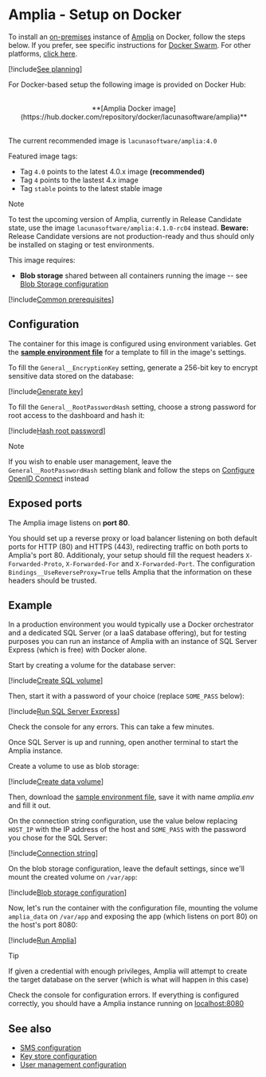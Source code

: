 ﻿# Amplia - Setup on Docker

To install an [on-premises](../index.md) instance of [Amplia](../../index.md) on Docker, follow the steps below. If you prefer, see specific
instructions for [Docker Swarm](swarm/index.md). For other platforms, [click here](../index.md).

[!include[See planning](../includes/see-planning.md)]

For Docker-based setup the following image is provided on Docker Hub:

<br />
<center>
**[Amplia Docker image](https://hub.docker.com/repository/docker/lacunasoftware/amplia)**
</center>
<br />

The current recommended image is `lacunasoftware/amplia:4.0`

Featured image tags:

* Tag `4.0` points to the latest 4.0.x image **(recommended)**
* Tag `4` points to the lastest 4.x image
* Tag `stable` points to the latest stable image

<a name="vnext" />

> [!NOTE]
> To test the upcoming version of Amplia, currently in Release Candidate state, use the image `lacunasoftware/amplia:4.1.0-rc04` instead.
> **Beware:** Release Candidate versions are not production-ready and thus should only be installed on staging or test environments.

This image requires: 

* **Blob storage** shared between all containers running the image -- see [Blob Storage configuration](../configure-blob-storage.md)

[!include[Common prerequisites](../includes/common-requisites.md)]

## Configuration

The container for this image is configured using environment variables. Get the [**sample environment file**](https://cdn.lacunasoftware.com/amplia/docker/amplia.env) for a
template to fill in the image's settings.

To fill the `General__EncryptionKey` setting, generate a 256-bit key to encrypt sensitive data stored on the database:

[!include[Generate key](../../../../../includes/amplia/docker/gen-encryption-key-stdout.md)]

To fill the `General__RootPasswordHash` setting, choose a strong password for root access to the dashboard and hash it:

[!include[Hash root password](../../../../../includes/amplia/docker/hash-root-pass-stdout.md)]

> [!NOTE]
> If you wish to enable user management, leave the `General__RootPasswordHash` setting blank and follow the steps on [Configure OpenID Connect](../configure-oidc.md) instead

## Exposed ports

The Amplia image listens on **port 80**.

You should set up a reverse proxy or load balancer listening on both default ports for HTTP (80) and HTTPS (443), redirecting
traffic on both ports to Amplia's port 80. Additionaly, your setup should fill the request headers `X-Forwarded-Proto`, `X-Forwarded-For`
and `X-Forwarded-Port`. The configuration `Bindings__UseReverseProxy=True` tells Amplia that the information on these headers should be
trusted.

## Example

In a production environment you would typically use a Docker orchestrator and a dedicated SQL Server (or a IaaS database offering), but for testing purposes you
can run an instance of Amplia with an instance of SQL Server Express (which is free) with Docker alone.

Start by creating a volume for the database server:

[!include[Create SQL volume](../../../../../includes/amplia/docker/create-sql-volume.md)]

Then, start it with a password of your choice (replace `SOME_PASS` below):

[!include[Run SQL Server Express](../../../../../includes/amplia/docker/run-sql.md)]

Check the console for any errors. This can take a few minutes.

Once SQL Server is up and running, open another terminal to start the Amplia instance.

Create a volume to use as blob storage:

[!include[Create data volume](../../../../../includes/amplia/docker/create-data-volume.md)]

Then, download the [sample environment file](https://cdn.lacunasoftware.com/amplia/docker/amplia.env), save it with name *amplia.env*
and fill it out.

On the connection string configuration, use the value below replacing `HOST_IP` with the IP address of the host and `SOME_PASS` with the
password you chose for the SQL Server:

[!include[Connection string](../../../../../includes/amplia/docker/sample-config-connection-string.md)]

On the blob storage configuration, leave the default settings, since we'll mount the created volume on `/var/app`:

[!include[Blob storage configuration](../../../../../includes/amplia/docker/sample-config-blob-storage.md)]

Now, let's run the container with the configuration file, mounting the volume `amplia_data` on `/var/app` and exposing the app (which listens on port 80) on the host's port 8080:

[!include[Run Amplia](../../../../../includes/amplia/docker/run.md)]

> [!TIP]
> If given a credential with enough privileges, Amplia will attempt to create the target database on the server (which is what will happen in this case)

Check the console for configuration errors. If everything is configured correctly, you should have a Amplia instance running on [localhost:8080](http://localhost:8080/)

## See also

* [SMS configuration](../configure-sms.md)
* [Key store configuration](../key-stores/index.md)
* [User management configuration](../configure-oidc.md)

